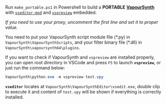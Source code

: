 Run `make_portable.ps1` in Powershell to build a **PORTABLE** [**VapourSynth**](https://github.com/vapoursynth/vapoursynth) with [`vseditor-mod`](https://github.com/YomikoR/VapourSynth-Editor) and [`vspreview`](https://github.com/Endilll/vapoursynth-preview) embedded.

*If you need to use your proxy, uncomment the first line and set it to proper value.*

You need to put your VapourSynth script module file (\*.py) in `VapourSynth\VapourSynthScripts`, and your filter binary file (\*.dll) in `VapourSynth\vapoursynth64\plugins`.

If you want to check if VapourSynth and `vspreview` are installed properly, you can open root directory in VSCode and press `F5` to launch **`vspreview`**, or just run the command  below:
```powershell
VapourSynth\python.exe -m vspreview test.vpy
```

**`vseditor`** locates at `VapourSynth\VapourSynthEditor\vsedit.exe`, double clip to execute it and content of `test.vpy` will be shown if everything is correctly installed.
